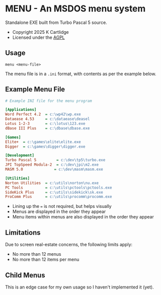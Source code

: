 # MENU - An MSDOS menu system

Standalone EXE built from Turbo Pascal 5 source.

- Copyright 2025 K Cartlidge
- Licensed under the [AGPL](./LICENSE.md)

## Usage

``` dos
menu <menu-file>
```

The menu file is in a `.ini` format, with contents as per the example below.

## Example Menu File

``` ini
# Example INI file for the menu program

[Applications]
Word Perfect 4.2  = c:\wp42\wp.exe
Dataease 4.53     = c:\dataease\deasel
Lotus 1-2-3       = c:\lotus\123.exe
dBase III Plus    = c:\dbase\dbase.exe

[Games]
Elite+  = c:\games\elite\elite.exe
Digger  = c:\games\digger\digger.exe

[Development]
Turbo Pascal 5         = c:\dev\tp5\turbo.exe
JPI TopSpeed Modula-2  = c:\dev\jpi\m2.exe
MASM 5.0              = c:\dev\masm\masm.exe

[Utilities]
Norton Utilities  = c:\utils\norton\nu.exe
PC Tools          = c:\utils\pctools\pctools.exe
SideKick Plus     = c:\utils\sidekick\sk.exe
ProComm Plus      = c:\utils\procomm\procomm.exe
```

- Lining up the `=` is not required, but helps visually
- Menus are displayed in the order they appear
- Menu items within menus are also displayed in the order they appear

## Limitations

Due to screen real-estate concerns, the following limits apply:

- No more than 12 menus
- No more than 12 items per menu

## Child Menus

This is an edge case for my own usage so I haven't implemented it (yet).
